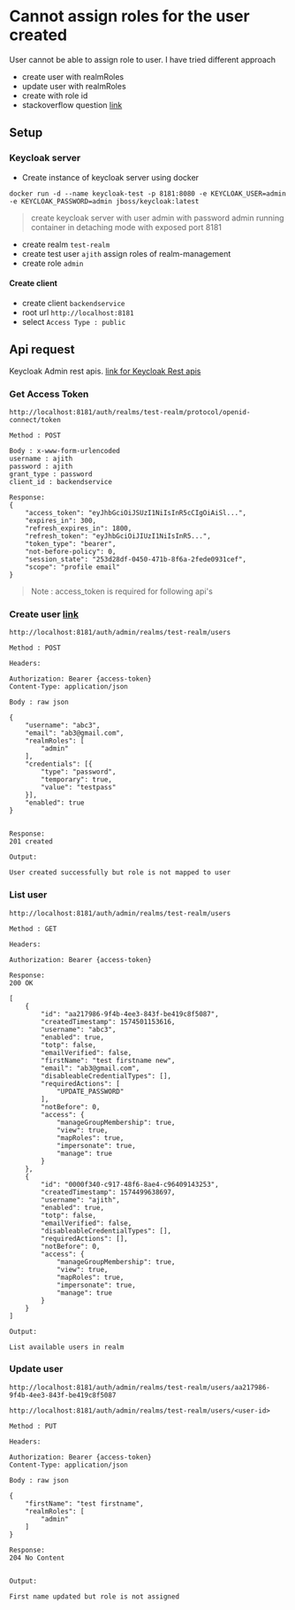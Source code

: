 # Cannot assign roles for the user created

User cannot be able to assign role to user. I have tried different approach 

* create user with realmRoles
* update user with realmRoles
* create with role id
* stackoverflow question [link](https://stackoverflow.com/questions/58668496/keycloak-admin-api-cannot-set-role-mapping-while-creating-user)

## Setup

### Keycloak server

* Create instance of keycloak server using docker

```
docker run -d --name keycloak-test -p 8181:8080 -e KEYCLOAK_USER=admin -e KEYCLOAK_PASSWORD=admin jboss/keycloak:latest
```

> create keycloak server with user admin with password admin running container in detaching mode with exposed port 8181

* create realm ```test-realm```
* create test user ```ajith``` assign roles of realm-management 
* create role ```admin```

#### Create client

* create client ```backendservice```
* root url ```http://localhost:8181```
* select ```Access Type : public```

## Api request

Keycloak Admin rest apis. [link for Keycloak Rest apis](https://www.keycloak.org/docs-api/8.0/rest-api/index.html)

### Get Access Token

```
http://localhost:8181/auth/realms/test-realm/protocol/openid-connect/token

Method : POST

Body : x-www-form-urlencoded
username : ajith
password : ajith
grant_type : password
client_id : backendservice

Response: 
{
    "access_token": "eyJhbGciOiJSUzI1NiIsInR5cCIgOiAiSl...",
    "expires_in": 300,
    "refresh_expires_in": 1800,
    "refresh_token": "eyJhbGciOiJIUzI1NiIsInR5...",
    "token_type": "bearer",
    "not-before-policy": 0,
    "session_state": "253d28df-0450-471b-8f6a-2fede0931cef",
    "scope": "profile email"
}
```

> Note : access_token is required for following api's

### Create user [link](https://www.keycloak.org/docs-api/8.0/rest-api/index.html#_users_resource)

```
http://localhost:8181/auth/admin/realms/test-realm/users

Method : POST

Headers: 

Authorization: Bearer {access-token}
Content-Type: application/json

Body : raw json

{
	"username": "abc3",
	"email": "ab3@gmail.com",
	"realmRoles": [
		"admin"
	],
	"credentials": [{
		"type": "password",
		"temporary": true,
		"value": "testpass"
	}],
	"enabled": true
}


Response: 
201 created

Output: 

User created successfully but role is not mapped to user
```

### List user

```
http://localhost:8181/auth/admin/realms/test-realm/users

Method : GET

Headers: 

Authorization: Bearer {access-token}

Response: 
200 OK

[
    {
        "id": "aa217986-9f4b-4ee3-843f-be419c8f5087",
        "createdTimestamp": 1574501153616,
        "username": "abc3",
        "enabled": true,
        "totp": false,
        "emailVerified": false,
        "firstName": "test firstname new",
        "email": "ab3@gmail.com",
        "disableableCredentialTypes": [],
        "requiredActions": [
            "UPDATE_PASSWORD"
        ],
        "notBefore": 0,
        "access": {
            "manageGroupMembership": true,
            "view": true,
            "mapRoles": true,
            "impersonate": true,
            "manage": true
        }
    },
    {
        "id": "0000f340-c917-48f6-8ae4-c96409143253",
        "createdTimestamp": 1574499638697,
        "username": "ajith",
        "enabled": true,
        "totp": false,
        "emailVerified": false,
        "disableableCredentialTypes": [],
        "requiredActions": [],
        "notBefore": 0,
        "access": {
            "manageGroupMembership": true,
            "view": true,
            "mapRoles": true,
            "impersonate": true,
            "manage": true
        }
    }
]

Output: 

List available users in realm
```

### Update user

```
http://localhost:8181/auth/admin/realms/test-realm/users/aa217986-9f4b-4ee3-843f-be419c8f5087

http://localhost:8181/auth/admin/realms/test-realm/users/<user-id>

Method : PUT

Headers: 

Authorization: Bearer {access-token}
Content-Type: application/json

Body : raw json

{
	"firstName": "test firstname",
	"realmRoles": [
		"admin"
	]
}

Response: 
204 No Content


Output: 

First name updated but role is not assigned
```


